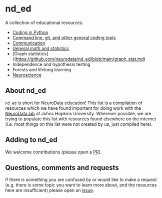 # nd_ed
A collection of educational resources.

- [Coding in Python](https://github.com/neurodata/nd_ed/blob/main/coding_python.md)
- [Command line, git, and other general coding tools](https://github.com/neurodata/nd_ed/blob/main/general_coding_tools.md)
- [Communication](https://github.com/neurodata/nd_ed/blob/main/communication.md)
- [General math and statistics](https://github.com/neurodata/nd_ed/blob/main/math_stat.md)
- [Graph statistics]((https://github.com/neurodata/nd_ed/blob/main/graph_stat.md)
- Independence and hypothesis testing
- Forests and lifelong learning
- [Neuroscience](https://github.com/neurodata/nd_ed/blob/main/neuroscience.md)

## About nd_ed
`nd_ed` is short for NeuroData education! This list is a compilation of resources which we 
have found important for doing work with the [NeuroData lab](https://neurodata.io/) at 
Johns Hopkins University. Wherever possible, we are trying to populate this list with 
resources found elsewhere on the internet (i.e. most things on this list were not created
by us, just compiled here).

## Adding to nd_ed
We welcome contributions (please open a [PR](https://github.com/neurodata/nd_ed/compare)). 

## Questions, comments and requests
If there is something you are confused by or would like to make a request (e.g. there is some 
topic you want to learn more about, and the resources here are insufficient) please open an 
[issue](https://github.com/neurodata/nd_ed/issues/new/choose).
